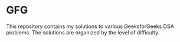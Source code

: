 # GFG
This repository contains my solutions to various GeeksforGeeks DSA problems. The solutions are organized by the level of difficulty.
